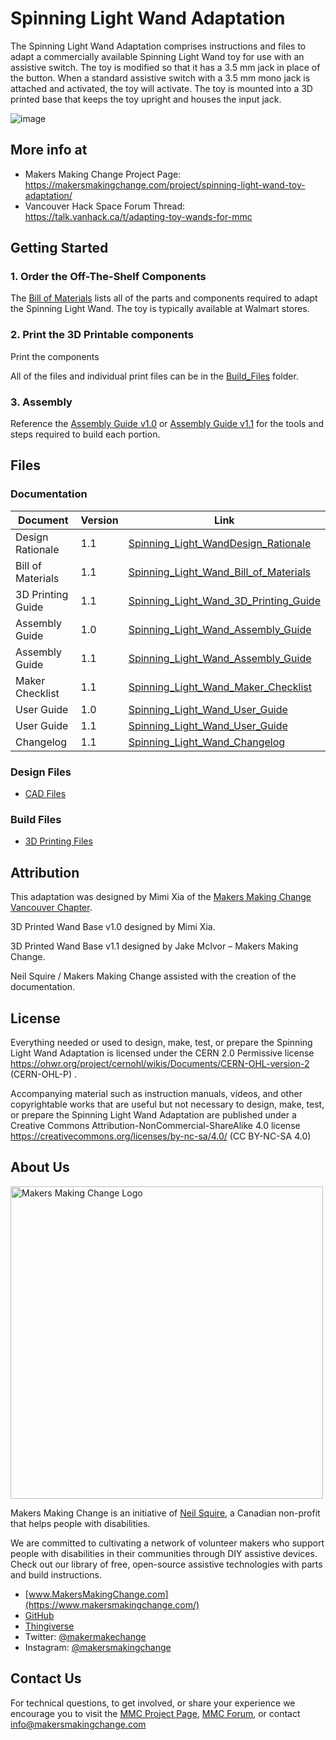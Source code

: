 # Spinning Light Wand Adaptation
The Spinning Light Wand Adaptation comprises instructions and files to adapt a commercially available Spinning Light Wand toy for use with an assistive switch. The toy is modified so that it has a 3.5 mm jack in place of the button. When a standard assistive switch with a 3.5 mm mono jack is attached and activated, the toy will activate. The toy is mounted into a 3D printed base that keeps the toy upright and houses the input jack. 

![image](https://user-images.githubusercontent.com/98916090/177164270-c39409d1-ee4e-4f18-9503-54d4df4abcbd.png)


## More info at
- Makers Making Change Project Page: https://makersmakingchange.com/project/spinning-light-wand-toy-adaptation/
- Vancouver Hack Space Forum Thread: https://talk.vanhack.ca/t/adapting-toy-wands-for-mmc


## Getting Started

### 1. Order the Off-The-Shelf Components

The [Bill of Materials](/Documentation/Working_Documents/Spinning_Light_Wand_BOM_V1.1.xlsx) lists all of the parts and components required to adapt the Spinning Light Wand. The toy is typically available at Walmart stores.


### 2. Print the 3D Printable components

Print the components 

All of the files and individual print files can be in the [Build_Files](Build_Files) folder.

### 3. Assembly

Reference the [Assembly Guide v1.0](/Documentation/Spinning_Light_Wand_Assembly_Guide_V1.0.pdf) or [Assembly Guide v1.1](/Documentation/Spinning_Light_Wand_Assembly_Guide_V1.1.pdf) for the tools and steps required to build each portion.

## Files
### Documentation
| Document             | Version | Link |
|----------------------|---------|------|
| Design Rationale     | 1.1     | [Spinning_Light_WandDesign_Rationale](/Documentation/Spinning_Light_Wand_Design_Rationale.pdf)     |
| Bill of Materials    | 1.1     | [Spinning_Light_Wand_Bill_of_Materials](/Documentation/Working_Documents/Spinning_Light_Wand_BOM_V1.1.xlsx)     |
| 3D Printing Guide    | 1.1     | [Spinning_Light_Wand_3D_Printing_Guide](/Documentation/Spinning_Light_Wand_3D_Printing_Guide.pdf)     |
| Assembly Guide       | 1.0     | [Spinning_Light_Wand_Assembly_Guide](/Documentation/Spinning_Light_Wand_Assembly_Guide_V1.0.pdf)     |
| Assembly Guide       | 1.1     | [Spinning_Light_Wand_Assembly_Guide](/Documentation/Spinning_Light_Wand_Assembly_Guide_V1.1.pdf)     |
| Maker Checklist      | 1.1     | [Spinning_Light_Wand_Maker_Checklist](/Documentation/Spinning_Light_Wand_Checklist.pdf)     |
| User Guide           | 1.0     | [Spinning_Light_Wand_User_Guide](/Documentation/Spinning_Light_Wand_User_Guide_V1.0.pdf)    |
| User Guide           | 1.1     | [Spinning_Light_Wand_User_Guide](/Documentation/Spinning_Light_Wand_User_Guide_V1.1.pdf)    |
| Changelog            | 1.1     | [Spinning_Light_Wand_Changelog](/Documentation/Spinning_Light_Wand_Changelog.pdf)     |

### Design Files
- [CAD Files](/Design_Files)

### Build Files
 - [3D Printing Files](/Build_Files)

## Attribution
This adaptation was designed by Mimi Xia of the [Makers Making Change Vancouver Chapter](https://vanhack.ca/wp/makers-making-change-vancouver-chapter/). 

3D Printed Wand Base v1.0 designed by Mimi Xia.

3D Printed Wand Base v1.1 designed by Jake McIvor – Makers Making Change.

Neil Squire / Makers Making Change assisted with the creation of the documentation.



## License

Everything needed or used to design, make, test, or prepare the Spinning Light Wand Adaptation is licensed under the CERN 2.0 Permissive license https://ohwr.org/project/cernohl/wikis/Documents/CERN-OHL-version-2 (CERN-OHL-P) .

Accompanying material such as instruction manuals, videos, and other copyrightable works that are useful but not necessary to design, make, test, or prepare the Spinning Light Wand Adaptation are published under a Creative Commons Attribution-NonCommercial-ShareAlike 4.0 license https://creativecommons.org/licenses/by-nc-sa/4.0/ (CC BY-NC-SA 4.0)


## About Us
<img src="https://www.makersmakingchange.com/wp-content/uploads/logo/mmc_logo.svg" width="500" alt="Makers Making Change Logo">

Makers Making Change is an initiative of [Neil Squire](https://www.neilsquire.ca/), a Canadian non-profit that helps people with disabilities.

We are committed to cultivating a network of volunteer makers who support people with disabilities in their communities through DIY assistive devices. Check out our library of free, open-source assistive technologies with parts and build instructions.

 - [www.MakersMakingChange.com](https://www.makersmakingchange.com/)
 - [GitHub](https://github.com/makersmakingchange)
 - [Thingiverse](https://www.thingiverse.com/makersmakingchange/about)
 - Twitter: [@makermakechange](https://twitter.com/makermakechange)
 - Instagram: [@makersmakingchange](https://www.instagram.com/makersmakingchange)

## Contact Us

For technical questions, to get involved, or share your experience we encourage you to visit the [MMC Project Page]( https://www.makersmakingchange.com/project), [MMC Forum](https://makersmakingchange.com/forum), or contact info@makersmakingchange.com
